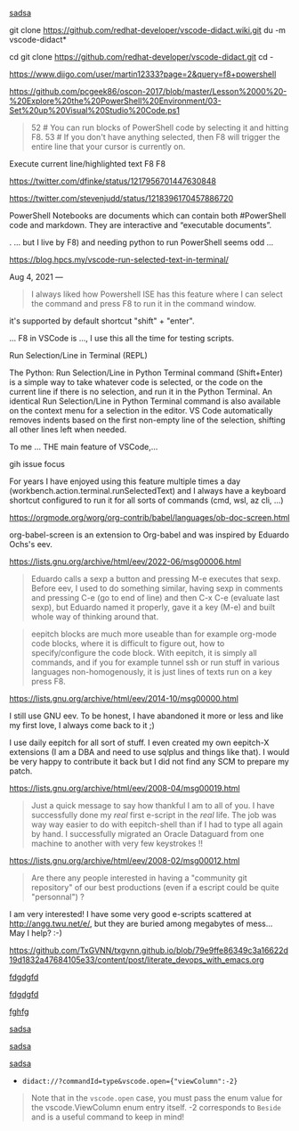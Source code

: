




[sadsa](didact://?commandId=workbench.action.terminal.renameWithArg&json={"name":"bbbbbNewNa787887me"})







git clone https://github.com/redhat-developer/vscode-didact.wiki.git
du -m vscode-didact*

cd
git clone https://github.com/redhat-developer/vscode-didact.git
cd -














https://www.diigo.com/user/martin12333?page=2&query=f8+powershell



https://github.com/pcgeek86/oscon-2017/blob/master/Lesson%2000%20-%20Explore%20the%20PowerShell%20Environment/03-Set%20up%20Visual%20Studio%20Code.ps1

> 
> 52 # You can run blocks of PowerShell code by selecting it and hitting F8. 53 # If you don't have anything selected, then F8 will trigger the entire line that your cursor is currently on.

Execute current line/highlighted text F8 F8



https://twitter.com/dfinke/status/1217956701447630848

https://twitter.com/stevenjudd/status/1218396170457886720

PowerShell Notebooks are documents which can contain both #PowerShell code and markdown. They are interactive and “executable documents”.

. ... but I live by F8) and needing python to run PowerShell seems odd ...


https://blog.hpcs.my/vscode-run-selected-text-in-terminal/

Aug 4, 2021 —
> I always liked how Powershell ISE has this feature where I can select the command and press F8 to run it in the command window.



it's supported by default shortcut "shift" + "enter".


... F8 in VSCode is ..., I use this all the time for testing scripts.









Run Selection/Line in Terminal (REPL)

The Python: Run Selection/Line in Python Terminal command (Shift+Enter) is a simple way to take whatever code is selected, or the code on the current line if there is no selection, and run it in the Python Terminal. An identical Run Selection/Line in Python Terminal command is also available on the context menu for a selection in the editor.
VS Code automatically removes indents based on the first non-empty line of the selection, shifting all other lines left when needed.








To me ... THE main feature of VSCode,...



gih issue focus

For years I have enjoyed using this feature multiple times a day (workbench.action.terminal.runSelectedText) and I always have a keyboard shortcut configured to run it for all sorts of commands (cmd, wsl, az cli, ...)




















https://orgmode.org/worg/org-contrib/babel/languages/ob-doc-screen.html

org-babel-screen is an extension to Org-babel and was inspired by Eduardo Ochs's eev.



https://lists.gnu.org/archive/html/eev/2022-06/msg00006.html

>  Eduardo calls a sexp a button and pressing M-e executes that sexp. Before eev, I used to do something similar, having sexp in comments and pressing C-e (go to end of line) and then C-x C-e (evaluate last sexp), but Eduardo named it properly, gave it a key (M-e) and built whole way of thinking around that.


> eepitch blocks are much more useable than for example org-mode code blocks, where it is difficult to figure out, how to specify/configure the code block. With eepitch, it is simply all commands, and if you for example tunnel ssh or run stuff in various languages non-homogenously, it is just lines of texts run on a key press F8.









https://lists.gnu.org/archive/html/eev/2014-10/msg00000.html



I still use GNU eev. To be honest, I have abandoned it more or less and
like my first love, I always come back to it ;)

I use daily eepitch for all sort of stuff. I even created my own eepitch-X extensions (I am a DBA and need to use sqlplus and things like that). I would be very happy to contribute it back but I did not find any SCM to prepare my patch.








https://lists.gnu.org/archive/html/eev/2008-04/msg00019.html

> Just a quick message to say how thankful I am to all of you. I have successfully done my *real* first e-script in the *real* life. The job was way way easier to do with eepitch-shell than if I had to type all again by hand. I successfully migrated an Oracle Dataguard from one machine to another with very few keystrokes !!














https://lists.gnu.org/archive/html/eev/2008-02/msg00012.html



   > Are there any people interested in having a "community git
   > repository" of our best productions (even if a escript could be
   > quite "personnal") ?

   I am very interested! I have some very good e-scripts scattered at
   <http://angg.twu.net/e/>, but they are buried among megabytes of
   mess... May I help? :-)






















https://github.com/TxGVNN/txgvnn.github.io/blob/79e9ffe86349c3a16622d19d1832a47684105e33/content/post/literate_devops_with_emacs.org



[fdgdgfd](vscode://redhat.vscode-didact?commandId=vscode.didact.openTutorial)

[fdgdgfd](vscode://redhat.vscode-didact?commandId=vscode.didact.startDidact)


[fghfg](didact://?commandId=vscode.didact.openTutorial)


[sadsa](vscode://redhat.vscode-didact?commandId=workbench.action.terminal.renameWithArg&json={"name":"aNewName"})

[sadsa](didact://?commandId=workbench.action.terminal.renameWithArg&json={"name":"aaaaaaNewNa787887me"})

[sadsa](didact://?commandId=workbench.action.terminal.renameWithArg&json={"name":"ddccNewNa787887me"})

* `didact://?commandId=type&vscode.open={"viewColumn":-2}`

> Note that in the `vscode.open` case, you must pass the enum value for the vscode.ViewColumn enum entry itself. -2 corresponds to `Beside` and is a useful command to keep in mind!

